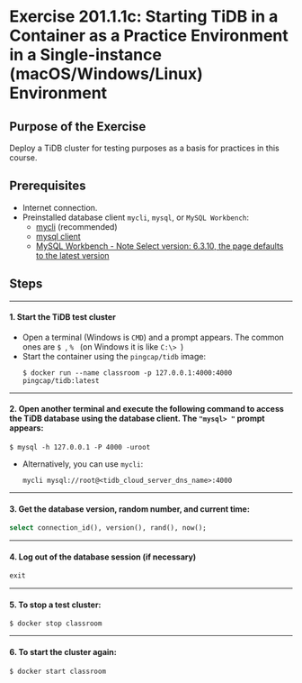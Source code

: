 # Exercise 201.1.1c: Starting TiDB in a Container as a Practice Environment in a Single-instance (macOS/Windows/Linux) Environment

## Purpose of the Exercise
Deploy a TiDB cluster for testing purposes as a basis for practices in this course.

## Prerequisites
+ Internet connection.
+ Preinstalled database client `mycli`, `mysql`, or `MySQL Workbench`:
  + [mycli](https://www.mycli.net/) (recommended)
  + [mysql client](https://cn.bing.com/search?q=MacOS+mysql+client+%E5%AE%89%E8%A3%85)
  + [MySQL Workbench - Note Select version: 6.3.10, the page defaults to the latest version](https://downloads.mysql.com/archives/workbench/)

## Steps

-----------------------------------------------
#### 1. Start the TiDB test cluster
+ Open a terminal (Windows is `CMD`) and a prompt appears. The common ones are `$ `, `% ` (on Windows it is like `C:\> `)
+ Start the container using the `pingcap/tidb` image:
  ```
  $ docker run --name classroom -p 127.0.0.1:4000:4000 pingcap/tidb:latest
  ```

-----------------------------------------------
#### 2. Open another terminal and execute the following command to access the TiDB database using the database client. The `"mysql> "` prompt appears:
```
$ mysql -h 127.0.0.1 -P 4000 -uroot
```

+ Alternatively, you can use `mycli`:
  ```
  mycli mysql://root@<tidb_cloud_server_dns_name>:4000
  ```

-----------------------------------------------
#### 3. Get the database version, random number, and current time:
```sql
select connection_id(), version(), rand(), now();
```

-----------------------------------------------
#### 4. Log out of the database session (if necessary)
```sql
exit
```

-----------------------------------------------
#### 5. To stop a test cluster:
```
$ docker stop classroom
```

-----------------------------------------------
#### 6. To start the cluster again:
```
$ docker start classroom
```
